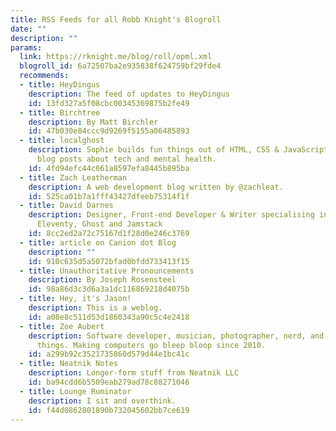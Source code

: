 ```yaml
---
title: RSS Feeds for all Robb Knight's Blogroll
date: ""
description: ""
params:
  link: https://rknight.me/blog/roll/opml.xml
  blogroll_id: 6a72507ba2e935838f624759bf29fde4
  recommends:
  - title: HeyDingus
    description: The feed of updates to HeyDingus
    id: 13fd327a5f08cbc00345369875b2fe49
  - title: Birchtree
    description: By Matt Birchler
    id: 47b030e84ccc9d9269f5155a06485893
  - title: localghost
    description: Sophie builds fun things out of HTML, CSS & JavaScript, and writes
      blog posts about tech and mental health.
    id: 4fd94efc44c061a8597efa8445b895ba
  - title: Zach Leatherman
    description: A web development blog written by @zachleat.
    id: 525ca01b7a1fff43427dfeeb75314f1f
  - title: David Darnes
    description: Designer, Front-end Developer & Writer specialising in Design Systems,
      Eleventy, Ghost and Jamstack
    id: 8cc2ed2a72c75167d1f28d0e246c3769
  - title: article on Canion dot Blog
    description: ""
    id: 910c635d5a5072bfad0bfdd733413f15
  - title: Unauthoritative Pronouncements
    description: By Joseph Rosensteel
    id: 98a86d3c3d6a3a1dc116869218d4075b
  - title: Hey, it's Jason!
    description: This is a weblog.
    id: a08e8c511d53d1860343a90c5c4e2418
  - title: Zoe Aubert
    description: Software developer, musician, photographer, nerd, and some other
      things. Making computers go bleep bloop since 2010.
    id: a299b92c3521735860d579d44e1bc41c
  - title: Neatnik Notes
    description: Longer-form stuff from Neatnik LLC
    id: ba94cdd6b5509eab279ad78c88271046
  - title: Lounge Ruminator
    description: I sit and overthink.
    id: f44d0862801890b732045602bb7ce619
---
```


